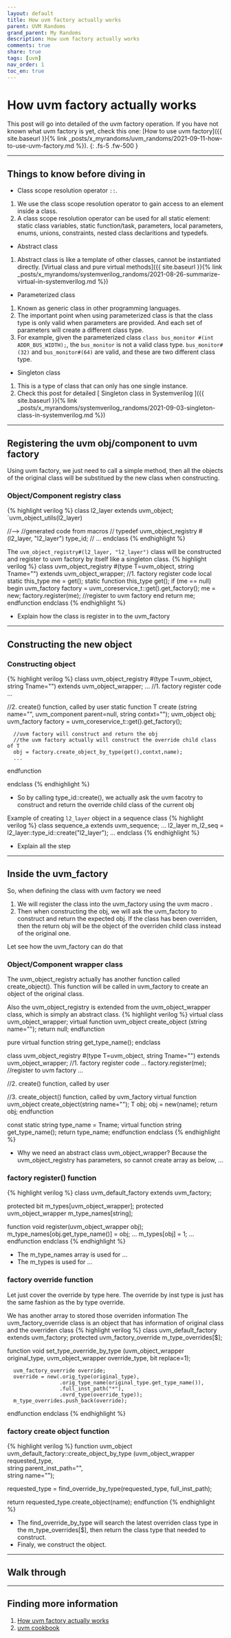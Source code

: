 ```yaml
---
layout: default
title: How uvm factory actually works
parent: UVM Randoms
grand_parent: My Randoms
description: How uvm factory actually works
comments: true
share: true
tags: [uvm]
nav_order: 1
toc_en: true
---
```


# How uvm factory actually works
This post will go into detailed of the uvm factory operation.
If you have not known what uvm factory is yet, check this one:
[How to use uvm factory]({{ site.baseurl }}{% link _posts/x_myrandoms/uvm_randoms/2021-09-11-how-to-use-uvm-factory.md %}).
{: .fs-5 .fw-500 }

---
## Things to know before diving in
* Class scope resolution operator `::`.
1. We use the class scope resolution operator to gain access to an element inside a class.
1. A class scope resolution operator can be used for all static element: static class variables, static function/task, parameters, local parameters, enums, unions, constraints, nested class declaritions and typedefs.

* Abstract class
1. Abstract class is like a template of other classes, cannot be instantiated directly. [Virtual class and pure virtual methods]({{ site.baseurl }}{% link _posts/x_myrandoms/systemverilog_randoms/2021-08-26-summarize-virtual-in-systemverilog.md %})

* Parameterized class
1. Known as generic class in other programming languages.
1. The important point when using parameterized class is that the class type is only valid when parameters are provided. And each set of parameters will create a different class type.
1. For example, given the parameterized class `class bus_monitor #(int ADDR_BUS_WIDTH);`, the `bus_monitor` is not a valid class type. `bus_monitor#(32)` and `bus_monitor#(64)` are valid, and these are two different class type.

* Singleton class
1. This is a type of class that can only has one single instance.
1. Check this post for detailed [ Singleton class in Systemverilog  ]({{ site.baseurl }}{% link _posts/x_myrandoms/systemverilog_randoms/2021-09-03-singleton-class-in-systemverilog.md %})

---
## Registering the uvm obj/component to uvm factory
Using uvm factory, we just need to call a simple method,
then all the objects of the original class will be substitued by the new class when constructing.

### Object/Component registry class
{% highlight verilog %}
class l2_layer extends uvm_object;
   `uvm_object_utils(l2_layer)

//-->
//generated code from macros
// typedef uvm_object_registry #(l2_layer, "l2_layer") type_id;
// ...
endclass
{% endhighlight %}

The `uvm_object_registry#(l2_layer, "l2_layer")` class will be constructed and register to uvm factory by itself like a singleton class.
{% highlight verilog %}
class uvm_object_registry #(type T=uvm_object, string Tname="") extends uvm_object_wrapper;
   //1. factory register code
   local static this_type me = get();
   static function this_type get();
      if (me == null) begin
         uvm_factory factory = uvm_coreservice_t::get().get_factory();
         me = new;
         factory.register(me);  //register to uvm factory
      end
      return me;
   endfunction
endclass
{% endhighlight %}


* Explain how the class is register in to the uvm_factory

---
## Constructing the new object

### Constructing object

{% highlight verilog %}
class uvm_object_registry #(type T=uvm_object, string Tname="") extends uvm_object_wrapper;
   ...
   //1. factory register code
   ...

   //2. create() function, called by user
   static function T create (string name="", uvm_component parent=null, string contxt="");
      uvm_object  obj;
      uvm_factory factory = uvm_coreservice_t::get().get_factory();

      //uvm factory will construct and return the obj
      //the uvm factory actually will construct the override child class of T
      obj = factory.create_object_by_type(get(),contxt,name);
      ...
   endfunction

endclass
{% endhighlight %}
* So by calling type_id::create(), we actually ask the uvm facotry to construct and return the override child class of the current obj

Example of creating `l2_layer` object in a sequence class
{% highlight verilog %}
class sequence_a extends uvm_sequence;
...
   l2_layer m_l2_seq = l2_layer::type_id::create("l2_layer");
...
endclass
{% endhighlight %}
* Explain all the step

---
## Inside the uvm_factory
So, when defining the class with uvm factory we need
1. We will register the class into the uvm_factory using the uvm macro .
1. Then when constructing the obj, we will ask the uvm_factory to construct and return the expected obj.
If the class has been overriden, then the return obj will be the object of the overriden child class instead of the original one.

Let see how the uvm_factory can do that

### Object/Component wrapper class
The uvm_object_registry actually has another function called create_object().
This function will be called in uvm_factory to create an object of the original class.

Also the uvm_object_registry is extended from the uvm_object_wrapper class, which is simply an abstract class.
{% highlight verilog %}
virtual class uvm_object_wrapper;
   virtual function uvm_object create_object (string name="");
      return null;
   endfunction

   pure virtual function string get_type_name();
endclass

class uvm_object_registry #(type T=uvm_object, string Tname="") extends uvm_object_wrapper;
   //1. factory register code
   ...
   factory.register(me);  //register to uvm factory
   ...

   //2. create() function, called by user

   //3. create_object() function, called by uvm_factory
   virtual function uvm_object create_object(string name="");
      T obj;
      obj = new(name);
      return obj;
   endfunction

   const static string type_name = Tname;
   virtual function string get_type_name();
      return type_name;
   endfunction
endclass
{% endhighlight %}
* Why we need an abstract class uvm_object_wrapper? Because the uvm_object_registry has parameters,
so cannot create array as below, ...

### factory register() function
{% highlight verilog %}
class uvm_default_factory extends uvm_factory;

   protected bit                  m_types[uvm_object_wrapper];
   protected uvm_object_wrapper   m_type_names[string];

   function void register(uvm_object_wrapper obj);
      m_type_names[obj.get_type_name()] = obj;
      ...
      m_types[obj] = 1;
      ...
   endfunction
endclass
{% endhighlight %}
* The m_type_names array is used for ...
* The m_types is used for ...

### factory override function
Let just cover the override by type here.
The override by inst type is just has the same fashion as the by type override.

We has another array to stored those overriden information
The uvm_factory_override class is an object that has information of original class and the overriden class
{% highlight verilog %}
class uvm_default_factory extends uvm_factory;
   protected uvm_factory_override m_type_overrides[$];

   function void set_type_override_by_type (uvm_object_wrapper original_type,
                                            uvm_object_wrapper override_type,
                                            bit replace=1);

      uvm_factory_override override;
      override = new(.orig_type(original_type),
                     .orig_type_name(original_type.get_type_name()),
                     .full_inst_path("*"),
                     .ovrd_type(override_type));
      m_type_overrides.push_back(override);
   endfunction
endclass
{% endhighlight %}

### factory create object function
{% highlight verilog %}
function uvm_object uvm_default_factory::create_object_by_type (uvm_object_wrapper requested_type,  
                                                        string parent_inst_path="",  
                                                        string name=""); 

   requested_type = find_override_by_type(requested_type, full_inst_path);

   return requested_type.create_object(name);
endfunction
{% endhighlight %}

* The find_override_by_type will search the latest overriden class type in the m_type_overrides[$], then return the class type that needed to construct.
* Finaly, we construct the object.

---
## Walk through


---
## Finding more information
1. [ How uvm factory actually works ](https://hungvn.test)
1. [ uvm cookbook ](https://verificationacademy.com/cookbook/factory)


